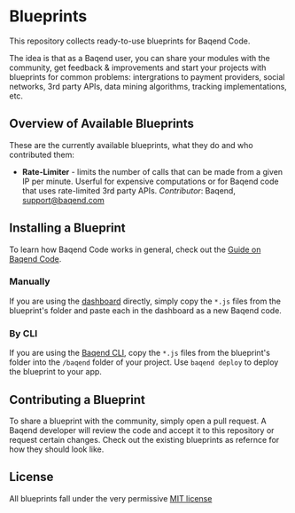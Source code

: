 # Blueprints
This repository collects ready-to-use blueprints for Baqend Code.

The idea is that as a Baqend user, you can share your modules with the community, get feedback & improvements and start your projects with blueprints for common problems: intergrations to payment providers, social networks, 3rd party APIs, data mining algorithms, tracking implementations, etc.

## Overview of Available Blueprints
These are the currently available blueprints, what they do and who contributed them:
* **Rate-Limiter** - limits the number of calls that can be made from a given IP per minute. Userful for expensive computations or for Baqend code that uses rate-limited 3rd party APIs. _Contributor_: Baqend, support@baqend.com

## Installing a Blueprint
To learn how Baqend Code works in general, check out the [Guide on Baqend Code](https://www.baqend.com/guide/topics/baqend-code/).

### Manually
If you are using the [dashboard](http://dashboard.baqend.com) directly, simply copy the `*.js` files from the blueprint's folder and paste each in the dashboard as a new Baqend code.

### By CLI
If you are using the [Baqend CLI](https://www.baqend.com/guide/topics/cli/#deployment), copy the `*.js` files from the blueprint's folder into the `/baqend` folder of your project. Use `baqend deploy` to deploy the blueprint to your app.

## Contributing a Blueprint
To share a blueprint with the community, simply open a pull request. A Baqend developer will review the code and accept it to this repository or request certain changes. Check out the existing blueprints as refernce for how they should look like. 

## License
All blueprints fall under the very permissive [MIT license](LICENSE.md)
